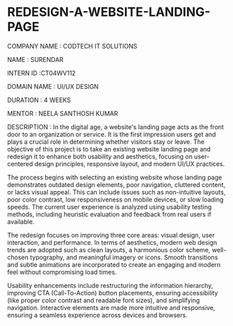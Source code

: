 # REDESIGN-A-WEBSITE-LANDING-PAGE

COMPANY NAME : CODTECH IT SOLUTIONS

NAME : SURENDAR

INTERN ID :CT04WV112

DOMAIN NAME : UI/UX DESIGN

DURATION : 4 WEEKS

MENTOR : NEELA SANTHOSH KUMAR

DESCRIPTION : In the digital age, a website's landing page acts as the front door to an organization or service. It is the first impression users get and plays a crucial role in determining whether visitors stay or leave. The objective of this project is to take an existing website landing page and redesign it to enhance both usability and aesthetics, focusing on user-centered design principles, responsive layout, and modern UI/UX practices.

The process begins with selecting an existing website whose landing page demonstrates outdated design elements, poor navigation, cluttered content, or lacks visual appeal. This can include issues such as non-intuitive layouts, poor color contrast, low responsiveness on mobile devices, or slow loading speeds. The current user experience is analyzed using usability testing methods, including heuristic evaluation and feedback from real users if available.

The redesign focuses on improving three core areas: visual design, user interaction, and performance. In terms of aesthetics, modern web design trends are adopted such as clean layouts, a harmonious color scheme, well-chosen typography, and meaningful imagery or icons. Smooth transitions and subtle animations are incorporated to create an engaging and modern feel without compromising load times.

Usability enhancements include restructuring the information hierarchy, improving CTA (Call-To-Action) button placements, ensuring accessibility (like proper color contrast and readable font sizes), and simplifying navigation. Interactive elements are made more intuitive and responsive, ensuring a seamless experience across devices and browsers.
